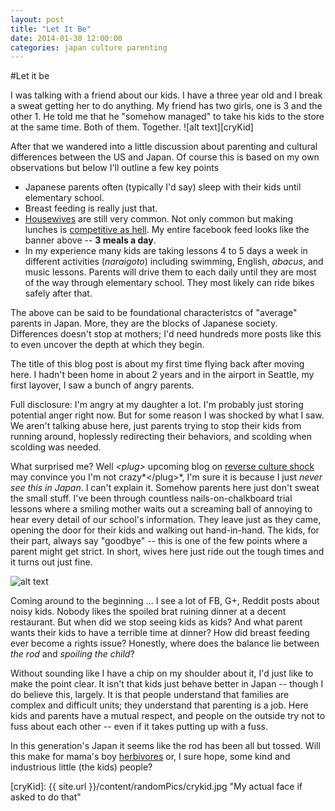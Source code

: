 ```yaml
---
layout: post
title: "Let It Be"
date: 2014-01-30 12:00:00
categories: japan culture parenting
---
```


#Let it be
<!--![alt text][bentoFeed] taken out for now-->

I was talking with a friend about our kids. I have a three year old and I break a sweat getting her to do anything. My friend has two girls, one is 3 and the other 1. He told me that he "somehow managed" to take his kids to the store at the same time. Both of them. Together. 
![alt text][cryKid]

After that we wandered into a little discussion about parenting and cultural differences between the US and Japan. Of course this is based on my own observations but below I'll outline a few key points

- Japanese parents often (typically I'd say) sleep with their kids until elementary school.
- Breast feeding is really just that.
- [Housewives][housewife] are still very common. Not only common but making lunches is [competitive as hell][superbento]. My entire facebook feed looks like the banner above -- **3 meals a day**. 
- In my experience many kids are taking lessons 4 to 5 days a week in different activities (*naraigoto*) including swimming, English, *abacus*, and music lessons. Parents will drive them to each daily until they are most of the way through elementary school. They most likely can ride bikes safely after that.

 
The above can be said to be foundational characteristcs of "average" parents in Japan. More, they are the blocks of Japanese society. Differences doesn't stop at mothers; I'd need hundreds more posts like this to even uncover the depth at which they begin.

The title of this blog post is about my first time flying back after moving here. I hadn't been home in about 2 years and in the airport in Seattle, my first layover, I saw a bunch of angry parents. 

<!--
![alt text][angryParent]
[angryParent]: {{ site.url }}/content/randomPics/angryparent.jpg "I've been there"
-->

Full disclosure: I'm angry at my daughter a lot. I'm probably just storing potential anger right now. But for some reason I was shocked by what I saw. We aren't talking abuse here, just parents trying to stop their kids from running around, hoplessly redirecting their behaviors, and scolding when scolding was needed.
 
What surprised me? Well *\<plug>* upcoming blog on [reverse culture shock][reverseCultureShock] may convince you I'm not crazy*\</plug>*, I'm sure it is because I just *never see this in Japan*. I can't explain it. Somehow parents here just don't sweat the small stuff. I've been through countless nails-on-chalkboard trial lessons where a smiling mother waits out a screaming ball of annoying to hear every detail of our school's information. They leave just as they came, opening the door for their kids and walking out hand-in-hand. The kids, for their part, always say "goodbye" -- this is one of the few points where a parent might get strict. In short, wives here just ride out the tough times and it turns out just fine. 

![alt text][seagalFlow]
 
Coming around to the beginning  ...
I see a lot of FB, G+, Reddit posts about noisy kids. Nobody likes the spoiled brat ruining dinner at a decent restaurant. But when did we stop seeing kids as kids? And what parent wants their kids to have a terrible time at dinner? How did breast feeding ever become a rights issue? Honestly, where does the balance lie between *the rod* and *spoiling the child*? 

Without sounding like I have a chip on my shoulder about it, I'd just like to make the point clear. It isn't that kids just behave better in Japan -- though I do believe this, largely. It is that people understand that families are complex and difficult units; they understand that parenting is a job. Here kids and parents have a mutual respect, and people on the outside try not to fuss about each other -- even if it takes putting up with a fuss.  

In this generation's Japan it seems like the rod has been all but tossed. Will this make for mama's boy [herbivores][herbivore] or, I sure hope, some kind and industrious little (the kids) people? 
  


<!--references
[bentoFeed]: {{ site.url }}/content/randomPics/superbento.jpg "Mmmm, gotta eat em all!"
-->

[cryKid]: {{ site.url }}/content/randomPics/crykid.jpg "My actual face if asked to do that"

[housewife]: http://travel.cnn.com/explorations/eat/japanese-cooking-and-housewife-culture-289273

[superbento]: http://www.pinterest.com/shopoholic2012/bento/

[reverseCultureShock]: http://edition.cnn.com/2010/TRAVEL/08/24/cultural.reentry/

[seagalFlow]: http://slog.thestranger.com/files/2008/04/seagal8.jpg "Ooh, gonna ride this one out ..."

[herbivore]: http://en.wikipedia.org/wiki/Herbivore_men
